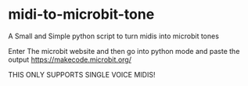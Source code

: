 # midi-to-microbit-tone
A Small and Simple python script to turn midis into microbit tones

Enter The microbit website and then
go into python mode and paste the output
https://makecode.microbit.org/


THIS ONLY SUPPORTS SINGLE VOICE MIDIS!
